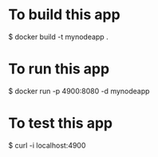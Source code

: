 # To build this app
$ docker build -t mynodeapp .

# To run this app
$ docker run -p 4900:8080 -d mynodeapp

# To test this app 
$ curl -i localhost:4900

